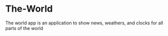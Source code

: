 # The-World
The world app is an application to show news, weathers, and clocks for all parts of the world
